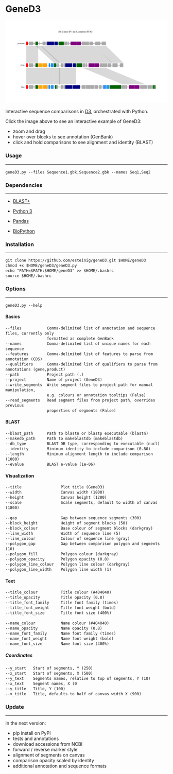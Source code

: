 # GeneD3

[![Click for interactive visualization with GeneD3](https://github.com/esteinig/geneD3/blob/master/title_image.png)](http://htmlpreview.github.io/?https://github.com/esteinig/geneD3/master/title_image.html)

Interactive sequence comparisons in [D3](https://github.com/d3), orchestrated with Python.

Click the image above to see an interactive example of GeneD3:
* zoom and drag
* hover over blocks to see annotation (GenBank)
* click and hold comparisons to see alignment and identity (BLAST)

### Usage
---

`geneD3.py --files Sequence1.gbk,Sequence2.gbk --names Seq1,Seq2`

### Dependencies
---

* [BLAST+](https://blast.ncbi.nlm.nih.gov/Blast.cgi?PAGE_TYPE=BlastDocs&DOC_TYPE=Download)
* [Python 3](https://www.continuum.io/downloads)

* [Pandas](http://pandas.pydata.org/)
* [BioPython](http://biopython.org/wiki/Documentation)

### Installation
---

```
git clone https://github.com/esteinig/geneD3.git $HOME/geneD3
chmod +x $HOME/geneD3/geneD3.py
echo "PATH=$PATH:$HOME/geneD3" >> $HOME/.bashrc
source $HOME/.bashrc
```

### Options
---

`geneD3.py --help`

#### Basics

```
--files           Comma-delimited list of annotation and sequence files, currently only 
                  formatted as complete GenBank
--names           Comma-delimited list of unique names for each sequence
--features        Comma-delimited list of features to parse from annotation (CDS)
--qualifiers      Comma-delimited list of qualifiers to parse from annotations (gene,product)
--path            Project path (.)
--project         Name of project (GeneD3)
--write_segments  Write segment files to project path for manual manipulation,
                  e.g. colours or annotation tooltips (False)
--read_segments   Read segment files from project path, overrides previous
                  properties of segments (False)
```

#### BLAST

```
--blast_path      Path to blastn or blastp executable (blastn)
--makedb_path     Path to makeblastdb (makeblastdb)
--db_type         BLAST DB type, corresponding to executable (nucl)
--identity        Minimum identity to include comparison (0.80)
--length          Minimum alignment length to include comparison (1000)
--evalue          BLAST e-value (1e-06)
```

#### Visualization

```
--title                 Plot title (GeneD3)
--width                 Canvas width (1800)
--height                Canvas height (1200)
--scale                 Scale segments, default to width of canvas (1800)

--gap                   Gap between sequence segments (300)
--block_height          Height of segment blocks (50)
--block_colour          Base colour of segment blocks (darkgray)
--line_width            Width of sequence line (5)
--line_colour           Colour of sequence line (gray)
--polygon_gap           Gap between comparison polygon and segments (10)
--polygon_fill          Polygon colour (darkgray)
--polygon_opacity       Polygon opacity (0.8)
--polygon_line_colour   Polygon line colour (darkgray)
--polygon_line_width    Polygon line width (1)
```


#### Text

```
--title_colour          Title colour (#404040)
--title_opacity         Title opacity (0.8)
--title_font_family     Title font family (times)
--title_font_weight     Title font weight (bold)
--title_font_size       Title font size (400%)

--name_colour           Name colour (#404040)
--name_opacity          Name opacity (0.8)
--name_font_family      Name font family (times)
--name_font_weight      Name font weight (bold)
--name_font_size        Name font size (400%)
```

##### Coordinates

```
--y_start   Start of segments, Y (250)
--x_start   Start of segments, X (500)
--y_text    Segments names, relative to top of segments, Y (10)
--x_text    Segment names, X (0
--y_title   Title, Y (100)
--x_title   Title, defaults to half of canvas width X (900)
```

### Update
---

In the next version:
* pip install on PyPI
* tests and annotations
* download accessions from NCBI
* forward / reverse marker style
* alignment of segments on canvas
* comparison opacity scaled by identity
* additional annotation and sequence formats

